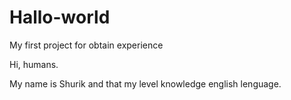 # Hallo-world
My first project for obtain experience

Hi, humans.

My name is Shurik and that my level knowledge english lenguage.

